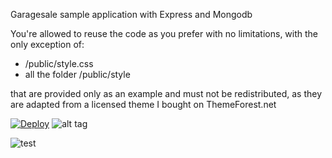 Garagesale sample application with Express and Mongodb
 
You're allowed to reuse the code as you prefer with no limitations, with the only exception of:

- /public/style.css
- all the folder /public/style

that are provided only as an example and must not be redistributed, as they are adapted from a licensed theme I bought on ThemeForest.net

[![Deploy](https://www.herokucdn.com/deploy/button.png)](https://heroku.com/deploy)
![alt tag](http://localhost:8080/badge)

![test](http://s3.eu-west-2.amazonaws.com/test1.meterian.com/4c0eb542-7ef0-47ec-957a-2b2a1d2abd31.png)

